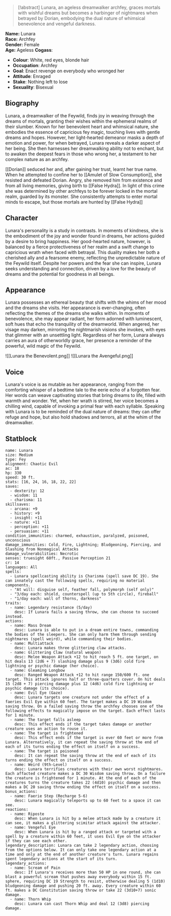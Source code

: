 > [!abstract]
> Lunara, an ageless dreamwalker archfey, graces mortals with wishful dreams but becomes a harbinger of nightmares when betrayed by Dorian, embodying the dual nature of whimsical benevolence and vengeful darkness.

**Name:** Lunara  
**Race:** Archfey  
**Gender:** Female  
**Age:** Ageless
**Cogass**:
- **Colour**: White, red eyes, blonde hair
- **Occupation**: Archfey
- **Goal**: Enact revenge on everybody who wronged her
- **Attitude**: Enraged
- **Stake**: Nothing left to lose
- **Sexuality**: Bisexual
## Biography

Lunara, a dreamwalker of the Feywild, finds joy in weaving through the dreams of mortals, granting their wishes within the ephemeral realms of their slumber. Known for her benevolent heart and whimsical nature, she embodies the essence of capricious fey magic, touching lives with gentle dreams and hopes. However, her light-hearted demeanor masks a depth of emotion and power, for when betrayed, Lunara reveals a darker aspect of her being. She then harnesses her dreamwalking ability not to enchant, but to awaken the deepest fears in those who wrong her, a testament to her complex nature as an archfey.

[[Dorian]] seduced her and, after gaining her trust, learnt her true name. When he attempted to confine her to [[Amulet of Slow Consumption]], she resisted and defeated Dorian. Angry, she removed him from existence and from all living memories, giving birth to [[False Hydra]]. In light of this crime she was determined by other archfeys to be forever locked in the mortal realm, guarded by its monster. She consistently attempts to enter mortal minds to escape, but those mortals are hunted by [[False Hydra]]
## Character
Lunara's personality is a study in contrasts. In moments of kindness, she is the embodiment of the joy and wonder found in dreams, her actions guided by a desire to bring happiness. Her good-hearted nature, however, is balanced by a fierce protectiveness of her realm and a swift change to capricious wrath when faced with betrayal. This duality makes her both a cherished ally and a fearsome enemy, reflecting the unpredictable nature of the Feywild itself. Despite her powers and the fear she can inspire, Lunara seeks understanding and connection, driven by a love for the beauty of dreams and the potential for goodness in all beings.
## Appearance
Lunara possesses an ethereal beauty that shifts with the whims of her mood and the dreams she visits. Her appearance is ever-changing, often reflecting the themes of the dreams she walks within. In moments of benevolence, she may appear radiant, her form adorned with luminescent, soft hues that echo the tranquility of the dreamworld. When angered, her visage may darken, mirroring the nightmarish visions she invokes, with eyes that glimmer with an unsettling light. Regardless of her form, Lunara always carries an aura of otherworldly grace, her presence a reminder of the powerful, wild magic of the Feywild.

![[Lunara the Benevolent.png]]
![[Lunara the Avengeful.png]]
## Voice
Lunara's voice is as mutable as her appearance, ranging from the comforting whisper of a bedtime tale to the eerie echo of a forgotten fear. Her words can weave captivating stories that bring dreams to life, filled with warmth and wonder. Yet, when her wrath is stirred, her voice becomes a chilling wind, capable of invoking a primal fear with each syllable. Speaking with Lunara is to be reminded of the dual nature of dreams: they can offer refuge and hope, but also hold shadows and terrors, all at the whim of the dreamwalker.
## Statblock
```statblock
name: Lunara
size: Medium
type: Fey
alignment: Chaotic Evil
ac: 18
hp: 330
speed: 30 ft.
stats: [16, 24, 16, 18, 22, 22]
saves:
  - dexterity: 12
  - wisdom: 11
  - charisma: 11
skillsaves:
  - arcana: +9
  - history: +9
  - insight: +11
  - nature: +11
  - perception: +11
  - persuasion: +11
condition_immunities: charmed, exhaustion, paralyzed, poisoned, unconscious
damage_immunities: Cold, Fire, Lightning; Bludgeoning, Piercing, and Slashing from Nonmagical Attacks
damage_vulnerabilities: Necrotic
senses: truesight 60ft., Passive Perception 21
cr: 14
languages: All
spells:
  - Lunara spellcasting ability is Charisma (spell save DC 19). She can innately cast the following spells, requiring no material components.
  - "At will: disguise self, feather fall, polymorph (self only)"
  - "3/day each: shield, counterspell (up to 5th circle), fireball"
  - "1/day each: wall of thorns, darkness"
traits:
  - name: Legendary resistance (5/day)
    desc: If Lunara fails a saving throw, she can choose to succeed instead.
actions:
  - name: Mass Dream
    desc: Lunara is able to put in a dream entire towns, commanding the bodies of the sleepers. She can only harm them through sending nightmares (spell weird), while commanding their bodies.
  - name: Multiattack
    desc: Lunara makes three glittering claw attacks.
  - name: Glittering Claw (natural weapon)
    desc: Melee Weapon Attack +12 to hit reach 5 ft. one target, on hit deals 13 (2d6 + 7) slashing damage plus 9 (3d6) cold fire lightning or psychic damage (her choice).
  - name: Gleaming Longbow
    desc: Ranged Weapon Attack +12 to hit range 150/600 ft. one target. This attack ignores half or three-quarters cover. On hit deals 15 (2d8 + 7) piercing damage plus 12 (4d6) cold fire lightning or psychic damage (its choice).
  - name: Evil Eye (Gaze)
    desc: Lunara targets one creature not under the effect of a faeries Evil Eye within 60 feet. The target makes a DC 19 Wisdom saving throw. On a failed saving throw the archfey chooses one of the following effects to magically impose on the target. Each effect lasts for 1 minute.
  - name: The target falls asleep
    desc: This effect ends if the target takes damage or another creature uses an action to rouse it.
  - name: The target is frightened
    desc: This effect ends if the target is ever 60 feet or more from Lunara. Alternatively, it can repeat the saving throw at the end of each of its turns ending the effect on itself on a success.
  - name: The target is poisoned
    desc: It can repeat the saving throw at the end of each of its turns ending the effect on itself on a success.
  - name: Weird (9th-Level)
    desc: Lunara terrifies creatures with their own worst nightmares. Each affacted creature makes a DC 30 Wisdom saving throw. On a failure the creature is frightened for 1 minute. At the end of each of the creatures turns the creature takes 22 (4d10) psychic damage and then makes a DC 20 saving throw ending the effect on itself on a success.
bonus_actions:
  - name: Faerie Step (Recharge 5-6)
    desc: Lunara magically teleports up to 60 feet to a space it can see.
reactions:
  - name: Riposte
    desc: When Lunara is hit by a melee attack made by a creature it can see, it makes a glittering scimitar attack against the attacker.
  - name: Vengeful Eye
    desc: When Lunara is hit by a ranged attack or targeted with a spell by a creature within 60 feet, it uses Evil Eye on the attacker if they can see each other.
legendary_description: Lunara can take 2 legendary action, choosing from the options below. It can only take one legendary action at a time and only at the end of another creature's turn. Lunara regains spent legendary actions at the start of its turn.
legendary_actions:
  - name: Scream of Pain
    desc: If Lunara's receives more than 50 HP in one round, she can blast a powerful scream that pushes away everybody within 15 ft. sphere, requiring DC 19 Strength to resist, otherwise dealing 5 (1d10) bludgeoning damage and pushing 20 ft. away. Every creature within 60 ft. makes a DC Constitution saving throw or take 22 (3d10+7) sonic damage.
  - name: Thorn Whip
    desc: Lunara can cast Thorn Whip and deal 12 (3d8) piercing damage.
```
